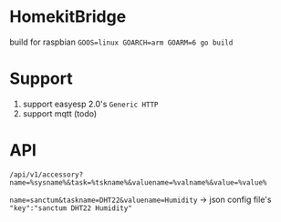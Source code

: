 # HomekitBridge

build for raspbian
`GOOS=linux GOARCH=arm GOARM=6 go build`

# Support
1. support easyesp 2.0's `Generic HTTP`
2. support mqtt (todo)

# API
`/api/v1/accessory?name=%sysname%&task=%tskname%&valuename=%valname%&value=%value%`

`name=sanctum&taskname=DHT22&valuename=Humidity` -> json config file's `"key":"sanctum DHT22 Humidity"`
